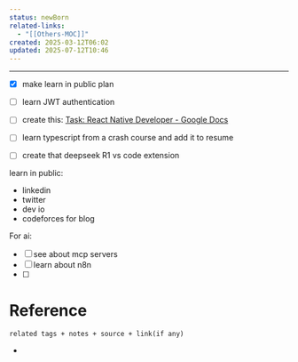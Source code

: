 ```yaml
---
status: newBorn
related-links:
  - "[[Others-MOC]]"
created: 2025-03-12T06:02
updated: 2025-07-12T10:46
---
```

---

- [x] make learn in public plan
- [ ] learn JWT authentication
- [ ] create this: [Task: React Native Developer - Google Docs](https://docs.google.com/document/d/1fdO05vr8X-qskvnsUREhVf8A5X9ZajFx0XMvvo79CVo/edit?tab=t.0#heading=h.v0h6opl86rqj)
- [ ] learn typescript from a crash course and add it to resume
- [ ] create that deepseek R1 vs code extension


learn in public:

- linkedin
- twitter
- dev io
- codeforces for blog




For ai:

- [ ] see about mcp servers
- [ ] learn about n8n
- [ ] 




# Reference
`related tags + notes + source + link(if any)`
 

- 